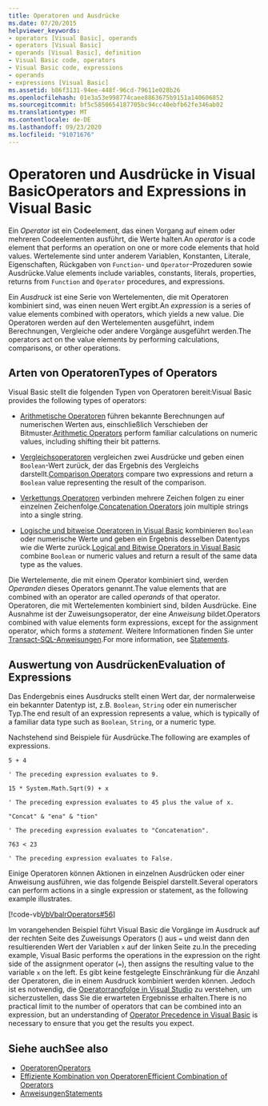 ```yaml
---
title: Operatoren und Ausdrücke
ms.date: 07/20/2015
helpviewer_keywords:
- operators [Visual Basic], operands
- operators [Visual Basic]
- operands [Visual Basic], definition
- Visual Basic code, operators
- Visual Basic code, expressions
- operands
- expressions [Visual Basic]
ms.assetid: b86f3131-94ee-448f-96cd-79611e028b26
ms.openlocfilehash: 01e3a53e998774caee8863675b9151a140606852
ms.sourcegitcommit: bf5c5850654187705bc94cc40ebfb62fe346ab02
ms.translationtype: MT
ms.contentlocale: de-DE
ms.lasthandoff: 09/23/2020
ms.locfileid: "91071676"
---
```

# <a name="operators-and-expressions-in-visual-basic"></a><span data-ttu-id="a990a-102">Operatoren und Ausdrücke in Visual Basic</span><span class="sxs-lookup"><span data-stu-id="a990a-102">Operators and Expressions in Visual Basic</span></span>

<span data-ttu-id="a990a-103">Ein *Operator* ist ein Codeelement, das einen Vorgang auf einem oder mehreren Codeelementen ausführt, die Werte halten.</span><span class="sxs-lookup"><span data-stu-id="a990a-103">An *operator* is a code element that performs an operation on one or more code elements that hold values.</span></span> <span data-ttu-id="a990a-104">Wertelemente sind unter anderem Variablen, Konstanten, Literale, Eigenschaften, Rückgaben von `Function`- und `Operator`-Prozeduren sowie Ausdrücke.</span><span class="sxs-lookup"><span data-stu-id="a990a-104">Value elements include variables, constants, literals, properties, returns from `Function` and `Operator` procedures, and expressions.</span></span>  
  
 <span data-ttu-id="a990a-105">Ein *Ausdruck* ist eine Serie von Wertelementen, die mit Operatoren kombiniert sind, was einen neuen Wert ergibt.</span><span class="sxs-lookup"><span data-stu-id="a990a-105">An *expression* is a series of value elements combined with operators, which yields a new value.</span></span> <span data-ttu-id="a990a-106">Die Operatoren werden auf den Wertelementen ausgeführt, indem Berechnungen, Vergleiche oder andere Vorgänge ausgeführt werden.</span><span class="sxs-lookup"><span data-stu-id="a990a-106">The operators act on the value elements by performing calculations, comparisons, or other operations.</span></span>  
  
## <a name="types-of-operators"></a><span data-ttu-id="a990a-107">Arten von Operatoren</span><span class="sxs-lookup"><span data-stu-id="a990a-107">Types of Operators</span></span>  

 <span data-ttu-id="a990a-108">Visual Basic stellt die folgenden Typen von Operatoren bereit:</span><span class="sxs-lookup"><span data-stu-id="a990a-108">Visual Basic provides the following types of operators:</span></span>  
  
- <span data-ttu-id="a990a-109">[Arithmetische Operatoren](arithmetic-operators.md) führen bekannte Berechnungen auf numerischen Werten aus, einschließlich Verschieben der Bitmuster.</span><span class="sxs-lookup"><span data-stu-id="a990a-109">[Arithmetic Operators](arithmetic-operators.md) perform familiar calculations on numeric values, including shifting their bit patterns.</span></span>  
  
- <span data-ttu-id="a990a-110">[Vergleichsoperatoren](comparison-operators.md) vergleichen zwei Ausdrücke und geben einen `Boolean`-Wert zurück, der das Ergebnis des Vergleichs darstellt.</span><span class="sxs-lookup"><span data-stu-id="a990a-110">[Comparison Operators](comparison-operators.md) compare two expressions and return a `Boolean` value representing the result of the comparison.</span></span>  
  
- <span data-ttu-id="a990a-111">[Verkettungs Operatoren](concatenation-operators.md) verbinden mehrere Zeichen folgen zu einer einzelnen Zeichenfolge.</span><span class="sxs-lookup"><span data-stu-id="a990a-111">[Concatenation Operators](concatenation-operators.md) join multiple strings into a single string.</span></span>  
  
- <span data-ttu-id="a990a-112">[Logische und bitweise Operatoren in Visual Basic](logical-and-bitwise-operators.md) kombinieren `Boolean` oder numerische Werte und geben ein Ergebnis desselben Datentyps wie die Werte zurück.</span><span class="sxs-lookup"><span data-stu-id="a990a-112">[Logical and Bitwise Operators in Visual Basic](logical-and-bitwise-operators.md) combine `Boolean` or numeric values and return a result of the same data type as the values.</span></span>  
  
 <span data-ttu-id="a990a-113">Die Wertelemente, die mit einem Operator kombiniert sind, werden *Operanden* dieses Operators genannt.</span><span class="sxs-lookup"><span data-stu-id="a990a-113">The value elements that are combined with an operator are called *operands* of that operator.</span></span> <span data-ttu-id="a990a-114">Operatoren, die mit Wertelementen kombiniert sind, bilden Ausdrücke. Eine Ausnahme ist der Zuweisungsoperator, der eine *Anweisung* bildet.</span><span class="sxs-lookup"><span data-stu-id="a990a-114">Operators combined with value elements form expressions, except for the assignment operator, which forms a *statement*.</span></span> <span data-ttu-id="a990a-115">Weitere Informationen finden Sie unter [Transact-SQL-Anweisungen](../statements.md).</span><span class="sxs-lookup"><span data-stu-id="a990a-115">For more information, see [Statements](../statements.md).</span></span>  
  
## <a name="evaluation-of-expressions"></a><span data-ttu-id="a990a-116">Auswertung von Ausdrücken</span><span class="sxs-lookup"><span data-stu-id="a990a-116">Evaluation of Expressions</span></span>  

 <span data-ttu-id="a990a-117">Das Endergebnis eines Ausdrucks stellt einen Wert dar, der normalerweise ein bekannter Datentyp ist, z.B. `Boolean`, `String` oder ein numerischer Typ.</span><span class="sxs-lookup"><span data-stu-id="a990a-117">The end result of an expression represents a value, which is typically of a familiar data type such as `Boolean`, `String`, or a numeric type.</span></span>  
  
 <span data-ttu-id="a990a-118">Nachstehend sind Beispiele für Ausdrücke.</span><span class="sxs-lookup"><span data-stu-id="a990a-118">The following are examples of expressions.</span></span>  
  
 `5 + 4`  
  
 `' The preceding expression evaluates to 9.`  
  
 `15 * System.Math.Sqrt(9) + x`  
  
 `' The preceding expression evaluates to 45 plus the value of x.`  
  
 `"Concat" & "ena" & "tion"`  
  
 `' The preceding expression evaluates to "Concatenation".`  
  
 `763 < 23`  
  
 `' The preceding expression evaluates to False.`  
  
 <span data-ttu-id="a990a-119">Einige Operatoren können Aktionen in einzelnen Ausdrücken oder einer Anweisung ausführen, wie das folgende Beispiel darstellt.</span><span class="sxs-lookup"><span data-stu-id="a990a-119">Several operators can perform actions in a single expression or statement, as the following example illustrates.</span></span>  
  
 [!code-vb[VbVbalrOperators#56](~/samples/snippets/visualbasic/VS_Snippets_VBCSharp/VbVbalrOperators/VB/Class1.vb#56)]  
  
 <span data-ttu-id="a990a-120">Im vorangehenden Beispiel führt Visual Basic die Vorgänge im Ausdruck auf der rechten Seite des Zuweisungs Operators () aus `=` und weist dann den resultierenden Wert der Variablen `x` auf der linken Seite zu.</span><span class="sxs-lookup"><span data-stu-id="a990a-120">In the preceding example, Visual Basic performs the operations in the expression on the right side of the assignment operator (`=`), then assigns the resulting value to the variable `x` on the left.</span></span> <span data-ttu-id="a990a-121">Es gibt keine festgelegte Einschränkung für die Anzahl der Operatoren, die in einem Ausdruck kombiniert werden können. Jedoch ist es notwendig, die [Operatorrangfolge in Visual Studio](../../../language-reference/operators/operator-precedence.md) zu verstehen, um sicherzustellen, dass Sie die erwarteten Ergebnisse erhalten.</span><span class="sxs-lookup"><span data-stu-id="a990a-121">There is no practical limit to the number of operators that can be combined into an expression, but an understanding of [Operator Precedence in Visual Basic](../../../language-reference/operators/operator-precedence.md) is necessary to ensure that you get the results you expect.</span></span>  

## <a name="see-also"></a><span data-ttu-id="a990a-122">Siehe auch</span><span class="sxs-lookup"><span data-stu-id="a990a-122">See also</span></span>

- [<span data-ttu-id="a990a-123">Operatoren</span><span class="sxs-lookup"><span data-stu-id="a990a-123">Operators</span></span>](../../../language-reference/operators/index.md)
- [<span data-ttu-id="a990a-124">Effiziente Kombination von Operatoren</span><span class="sxs-lookup"><span data-stu-id="a990a-124">Efficient Combination of Operators</span></span>](efficient-combination-of-operators.md)
- [<span data-ttu-id="a990a-125">Anweisungen</span><span class="sxs-lookup"><span data-stu-id="a990a-125">Statements</span></span>](../../../language-reference/statements/index.md)
